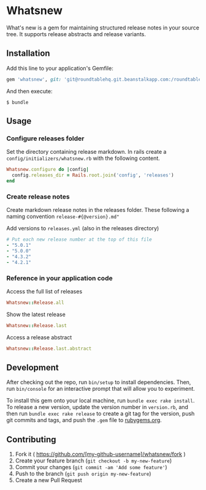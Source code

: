 # Whatsnew

What's new is a gem for maintaining structured release notes in your source tree. It supports release abstracts and release variants.

## Installation

Add this line to your application's Gemfile:

```ruby
gem 'whatsnew', git: 'git@roundtablehq.git.beanstalkapp.com:/roundtablehq/gem-whats-new.git'
```

And then execute:

    $ bundle

## Usage

### Configure releases folder

Set the directory containing release markdown. In rails create a `config/initializers/whatsnew.rb` with the following content.

```ruby
Whatsnew.configure do |config|
  config.releases_dir = Rails.root.join('config', 'releases')
end
```

### Create release notes

Create markdown release notes in the releases folder. These following a naming convention `release-#{@version}.md"`

Add versions to `releases.yml` (also in the releases directory)

```yaml
# Put each new release number at the top of this file
- "5.0.1"
- "5.0.0"
- "4.3.2"
- "4.2.1"
```

### Reference in your application code

Access the full list of releases

```ruby
Whatsnew::Release.all
```

Show the latest release

```ruby
Whatsnew::Release.last
```

Access a release abstract

```ruby
Whatsnew::Release.last.abstract
```

## Development

After checking out the repo, run `bin/setup` to install dependencies. Then, run `bin/console` for an interactive prompt that will allow you to experiment.

To install this gem onto your local machine, run `bundle exec rake install`. To release a new version, update the version number in `version.rb`, and then run `bundle exec rake release` to create a git tag for the version, push git commits and tags, and push the `.gem` file to [rubygems.org](https://rubygems.org).

## Contributing

1. Fork it ( https://github.com/[my-github-username]/whatsnew/fork )
2. Create your feature branch (`git checkout -b my-new-feature`)
3. Commit your changes (`git commit -am 'Add some feature'`)
4. Push to the branch (`git push origin my-new-feature`)
5. Create a new Pull Request
